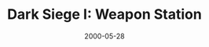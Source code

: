 ---
mission_id: dsiege
slug: "dark-siege-i-weapon-station"
editorsChoice:
title: "Dark Siege I: Weapon Station"
authors: 
    - "TJ13"
date: 2000-05-28
filename: "/missions/dsiege.zip"
description: "The Empire has set up a base on the planet Dentron to trade weaponry with smugglers in an effort to gain more powerful artillery for their stormtroopers. This brave and deadly move could mean certain doom for the Rebellion. Your goal, Kyle, is to invade the station, set a sequencer charge in it, and steal one of the traded test weapons for further study by the Rebellion."
cover:
levelReplaced:	JABSHIP
difficulty: yes
bm:	yes
fme: no
wax: yes
three_do: yes
voc: no
gmd: yes
vue: no
lfd: no
base: "New level from scratch" 
editors: "WEDIT 3.2"

---